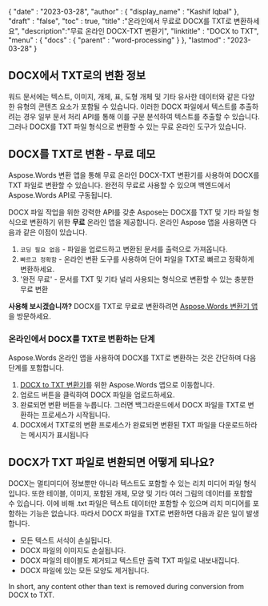 {
  "date" : "2023-03-28",
  "author" : {
    "display_name" : "Kashif Iqbal"
},
  "draft" : "false",
  "toc" : true,
  "title" :"온라인에서 무료로 DOCX를 TXT로 변환하세요",
  "description":"무료 온라인 DOCX-TXT 변환기",
  "linktitle" : "DOCX to TXT",
  "menu" : {
    "docs" : {
      "parent" : "word-processing"
}
},
  "lastmod" : "2023-03-28"
}

## DOCX에서 TXT로의 변환 정보

워드 문서에는 텍스트, 이미지, 개체, 표, 도형 개체 및 기타 유사한 데이터와 같은 다양한 유형의 콘텐츠 요소가 포함될 수 있습니다. 이러한 DOCX 파일에서 텍스트를 추출하려는 경우 일부 문서 처리 API를 통해 이를 구문 분석하여 텍스트를 추출할 수 있습니다. 그러나 DOCX를 TXT 파일 형식으로 변환할 수 있는 무료 온라인 도구가 있습니다.

## DOCX를 TXT로 변환 - 무료 데모

Aspose.Words 변환 앱을 통해 무료 온라인 DOCX-TXT 변환기를 사용하여 DOCX를 TXT 파일로 변환할 수 있습니다. 완전히 무료로 사용할 수 있으며 백엔드에서 Aspose.Words API로 구동됩니다.

DOCX 파일 작업을 위한 강력한 API를 갖춘 Aspose는 DOCX를 TXT 및 기타 파일 형식으로 변환하기 위한 **무료** 온라인 앱을 제공합니다. 온라인 Aspose 앱을 사용하면 다음과 같은 이점이 있습니다.

1. `코딩 필요 없음` - 파일을 업로드하고 변환된 문서를 출력으로 가져옵니다.
1. `빠르고 정확함` - 온라인 변환 도구를 사용하여 단어 파일을 TXT로 빠르고 정확하게 변환하세요.
1. '완전 무료' - 문서를 TXT 및 기타 널리 사용되는 형식으로 변환할 수 있는 충분한 무료 변환

**사용해 보시겠습니까?** DOCX를 TXT로 무료로 변환하려면 [Aspose.Words 변환기 앱](https://products.aspose.app/words/conversion/docx-to-txt)을 방문하세요.

### 온라인에서 DOCX를 TXT로 변환하는 단계

Aspose.Words 온라인 앱을 사용하여 DOCX를 TXT로 변환하는 것은 간단하며 다음 단계를 포함합니다.

1. [DOCX to TXT 변환기](https://products.aspose.app/words/conversion/docx-to-txt)를 위한 Aspose.Words 앱으로 이동합니다.
1. 업로드 버튼을 클릭하여 DOCX 파일을 업로드하세요.
1. 완료되면 변환 버튼을 누릅니다. 그러면 백그라운드에서 DOCX 파일을 TXT로 변환하는 프로세스가 시작됩니다.
1. DOCX에서 TXT로의 변환 프로세스가 완료되면 변환된 TXT 파일을 다운로드하라는 메시지가 표시됩니다

## DOCX가 TXT 파일로 변환되면 어떻게 되나요?

DOCX는 멀티미디어 정보뿐만 아니라 텍스트도 포함할 수 있는 리치 미디어 파일 형식입니다. 또한 테이블, 이미지, 포함된 개체, 모양 및 기타 여러 그림의 데이터를 포함할 수 있습니다. 이에 비해 .txt 파일은 텍스트 데이터만 포함할 수 있으며 리치 미디어를 포함하는 기능은 없습니다. 따라서 DOCX 파일을 TXT로 변환하면 다음과 같은 일이 발생합니다.

* 모든 텍스트 서식이 손실됩니다.
* DOCX 파일의 이미지도 손실됩니다.
* DOCX 파일의 테이블도 제거되고 텍스트만 출력 TXT 파일로 내보내집니다.
* DOCX 파일에 있는 모든 모양도 제거됩니다.

In short, any content other than text is removed during conversion from DOCX to TXT.
